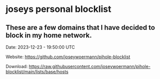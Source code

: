 # joseys personal blocklist

## These are a few domains that I have decided to block in my home network.

Date: 2023-12-23 - 19:50:00 UTC

Website: https://github.com/joseywoermann/pihole-blocklist

Download: https://raw.githubusercontent.com/joseywoermann/pihole-blocklist/main/lists/base/hosts
